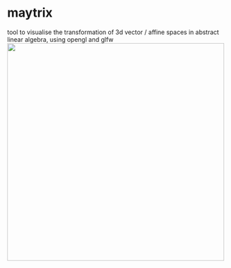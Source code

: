 # maytrix
tool to visualise the transformation of 3d vector / affine spaces in abstract linear algebra, using opengl and glfw
<img src="https://media.giphy.com/media/KpUEe6AxmJ8rAYK6JZ/giphy.gif" width=500 height=500>
